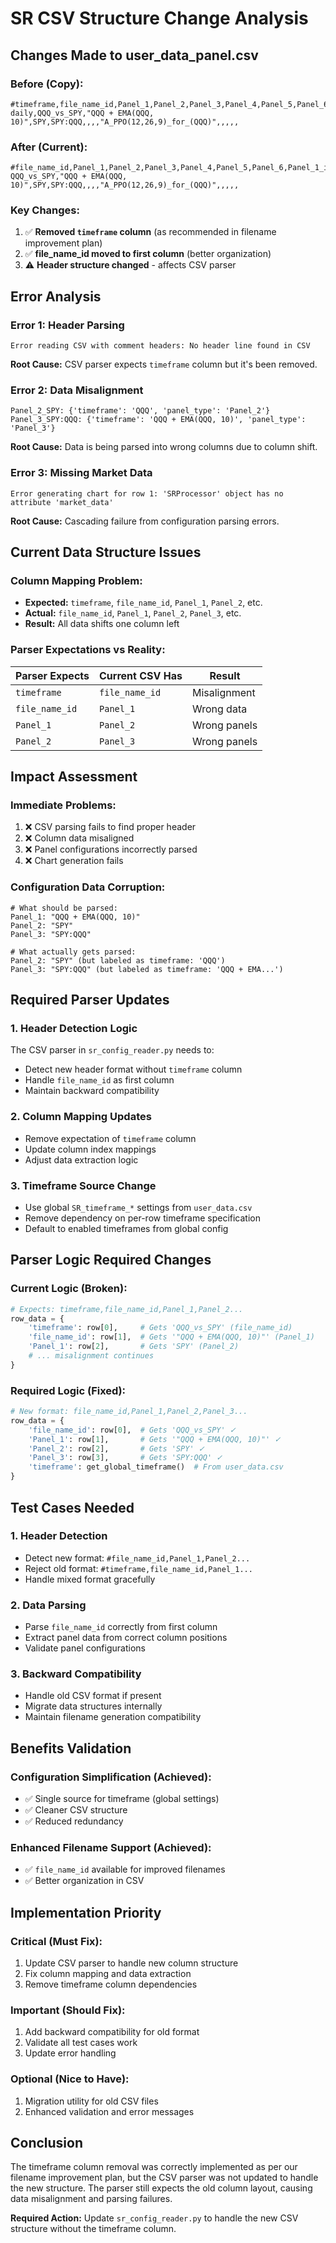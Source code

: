 # SR CSV Structure Change Analysis

## Changes Made to user_data_panel.csv

### **Before (Copy):**
```csv
#timeframe,file_name_id,Panel_1,Panel_2,Panel_3,Panel_4,Panel_5,Panel_6,Panel_1_index,Panel_2_index,Panel_3_index,Panel_4_index,Panel_5_index,Panel_6_index
daily,QQQ_vs_SPY,"QQQ + EMA(QQQ, 10)",SPY,SPY:QQQ,,,,"A_PPO(12,26,9)_for_(QQQ)",,,,,
```

### **After (Current):**
```csv
#file_name_id,Panel_1,Panel_2,Panel_3,Panel_4,Panel_5,Panel_6,Panel_1_index,Panel_2_index,Panel_3_index,Panel_4_index,Panel_5_index,Panel_6_index
QQQ_vs_SPY,"QQQ + EMA(QQQ, 10)",SPY,SPY:QQQ,,,,"A_PPO(12,26,9)_for_(QQQ)",,,,,
```

### **Key Changes:**
1. ✅ **Removed `timeframe` column** (as recommended in filename improvement plan)
2. ✅ **file_name_id moved to first column** (better organization)
3. ⚠️ **Header structure changed** - affects CSV parser

## Error Analysis

### **Error 1: Header Parsing**
```
Error reading CSV with comment headers: No header line found in CSV
```

**Root Cause:** CSV parser expects `timeframe` column but it's been removed.

### **Error 2: Data Misalignment**
```
Panel_2_SPY: {'timeframe': 'QQQ', 'panel_type': 'Panel_2'}
Panel_3_SPY:QQQ: {'timeframe': 'QQQ + EMA(QQQ, 10)', 'panel_type': 'Panel_3'}
```

**Root Cause:** Data is being parsed into wrong columns due to column shift.

### **Error 3: Missing Market Data**
```
Error generating chart for row 1: 'SRProcessor' object has no attribute 'market_data'
```

**Root Cause:** Cascading failure from configuration parsing errors.

## Current Data Structure Issues

### **Column Mapping Problem:**
- **Expected:** `timeframe`, `file_name_id`, `Panel_1`, `Panel_2`, etc.
- **Actual:** `file_name_id`, `Panel_1`, `Panel_2`, `Panel_3`, etc.
- **Result:** All data shifts one column left

### **Parser Expectations vs Reality:**

| Parser Expects | Current CSV Has | Result |
|---------------|-----------------|---------|
| `timeframe` | `file_name_id` | Misalignment |
| `file_name_id` | `Panel_1` | Wrong data |
| `Panel_1` | `Panel_2` | Wrong panels |
| `Panel_2` | `Panel_3` | Wrong panels |

## Impact Assessment

### **Immediate Problems:**
1. ❌ CSV parsing fails to find proper header
2. ❌ Column data misaligned
3. ❌ Panel configurations incorrectly parsed
4. ❌ Chart generation fails

### **Configuration Data Corruption:**
```
# What should be parsed:
Panel_1: "QQQ + EMA(QQQ, 10)"
Panel_2: "SPY"
Panel_3: "SPY:QQQ"

# What actually gets parsed:
Panel_2: "SPY" (but labeled as timeframe: 'QQQ')
Panel_3: "SPY:QQQ" (but labeled as timeframe: 'QQQ + EMA...')
```

## Required Parser Updates

### **1. Header Detection Logic**
The CSV parser in `sr_config_reader.py` needs to:
- Detect new header format without `timeframe` column
- Handle `file_name_id` as first column
- Maintain backward compatibility

### **2. Column Mapping Updates**
- Remove expectation of `timeframe` column
- Update column index mappings
- Adjust data extraction logic

### **3. Timeframe Source Change**
- Use global `SR_timeframe_*` settings from `user_data.csv`
- Remove dependency on per-row timeframe specification
- Default to enabled timeframes from global config

## Parser Logic Required Changes

### **Current Logic (Broken):**
```python
# Expects: timeframe,file_name_id,Panel_1,Panel_2...
row_data = {
    'timeframe': row[0],     # Gets 'QQQ_vs_SPY' (file_name_id)
    'file_name_id': row[1],  # Gets '"QQQ + EMA(QQQ, 10)"' (Panel_1)
    'Panel_1': row[2],       # Gets 'SPY' (Panel_2)
    # ... misalignment continues
}
```

### **Required Logic (Fixed):**
```python
# New format: file_name_id,Panel_1,Panel_2,Panel_3...
row_data = {
    'file_name_id': row[0],  # Gets 'QQQ_vs_SPY' ✓
    'Panel_1': row[1],       # Gets '"QQQ + EMA(QQQ, 10)"' ✓
    'Panel_2': row[2],       # Gets 'SPY' ✓
    'Panel_3': row[3],       # Gets 'SPY:QQQ' ✓
    'timeframe': get_global_timeframe()  # From user_data.csv
}
```

## Test Cases Needed

### **1. Header Detection**
- Detect new format: `#file_name_id,Panel_1,Panel_2...`
- Reject old format: `#timeframe,file_name_id,Panel_1...`
- Handle mixed format gracefully

### **2. Data Parsing**
- Parse `file_name_id` correctly from first column
- Extract panel data from correct column positions
- Validate panel configurations

### **3. Backward Compatibility**
- Handle old CSV format if present
- Migrate data structures internally
- Maintain filename generation compatibility

## Benefits Validation

### **Configuration Simplification (Achieved):**
- ✅ Single source for timeframe (global settings)
- ✅ Cleaner CSV structure
- ✅ Reduced redundancy

### **Enhanced Filename Support (Achieved):**
- ✅ `file_name_id` available for improved filenames
- ✅ Better organization in CSV

## Implementation Priority

### **Critical (Must Fix):**
1. Update CSV parser to handle new column structure
2. Fix column mapping and data extraction
3. Remove timeframe column dependencies

### **Important (Should Fix):**
1. Add backward compatibility for old format
2. Validate all test cases work
3. Update error handling

### **Optional (Nice to Have):**
1. Migration utility for old CSV files
2. Enhanced validation and error messages

## Conclusion

The timeframe column removal was correctly implemented as per our filename improvement plan, but the CSV parser was not updated to handle the new structure. The parser still expects the old column layout, causing data misalignment and parsing failures.

**Required Action:** Update `sr_config_reader.py` to handle the new CSV structure without the timeframe column.